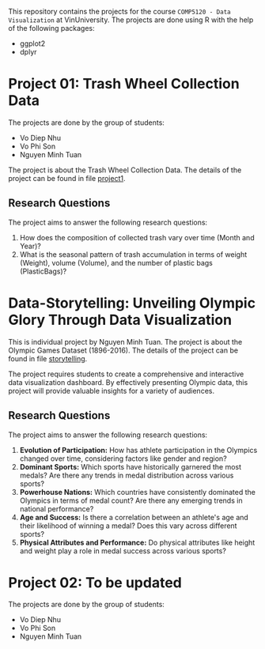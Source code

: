 This repository contains the projects for the course `COMP5120 - Data Visualization` at VinUniversity.
The projects are done using R with the help of the following packages:
- ggplot2
- dplyr


# Project 01: Trash Wheel Collection Data
The projects are done by the group of students:
- Vo Diep Nhu
- Vo Phi Son
- Nguyen Minh Tuan

The project is about the Trash Wheel Collection Data. The details of the project can be found in file [project1](project01/proposal.md).

## Research Questions
The project aims to answer the following research questions:
1. How does the composition of collected trash vary over time (Month and Year)?
2. What is the seasonal pattern of trash accumulation in terms of weight (Weight), volume (Volume), and the number of plastic bags (PlasticBags)?

# Data-Storytelling: Unveiling Olympic Glory Through Data Visualization
This is individual project by Nguyen Minh Tuan. The project is about the Olympic Games Dataset (1896-2016). The details of the project can be found in file [storytelling](olympic/README.md).

The project requires students to create a comprehensive and interactive data visualization dashboard. By effectively presenting Olympic data, this project will provide valuable insights for a variety of audiences.

## Research Questions
The project aims to answer the following research questions:

1. **Evolution of Participation:** How has athlete participation in the Olympics changed over time, considering factors like gender and region?
2. **Dominant Sports:**  Which sports have historically garnered the most medals? Are there any trends in medal distribution across various sports?
3. **Powerhouse Nations:** Which countries have consistently dominated the Olympics in terms of medal count? Are there any emerging trends in national performance?
4. **Age and Success:** Is there a correlation between an athlete's age and their likelihood of winning a medal? Does this vary across different sports?
5. **Physical Attributes and Performance:** Do physical attributes like height and weight play a role in medal success across various sports?

# Project 02: To be updated
The projects are done by the group of students:
- Vo Diep Nhu
- Vo Phi Son
- Nguyen Minh Tuan


<!-- The projects are done using the following datasets from [`TidyTuesday`](https://github.com/rfordatascience/tidytuesday) repository:
- [Trash Wheel Collection Data](https://github.com/rfordatascience/tidytuesday/blob/master/data/2024/2024-03-05/readme.md). The details of the project can be found in file [project1](project01-trash-wheel.md)
 -->
